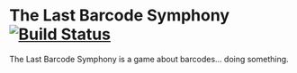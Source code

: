 The Last Barcode Symphony [![Build Status](https://travis-ci.org/eshsrobotics/the-last-barcode-symphony.png?branch=master)](https://travis-ci.org/eshsrobotics/the-last-barcode-symphony)
=========================

The Last Barcode Symphony is a game about barcodes... doing something.
